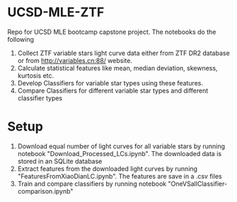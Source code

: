 # UCSD-MLE-ZTF
Repo for UCSD MLE bootcamp capstone project.
The notebooks do the following
1. Collect ZTF variable stars light curve data either from ZTF DR2 database or from http://variables.cn:88/ website. 
1. Calculate statistical features like mean, median deviation, skewness, kurtosis etc.
1. Develop Classifiers for variable star types using these features. 
1. Compare Classifiers for different variable star types and different classifier types

# Setup
1. Download equal number of light curves for all variable stars by running notebook "Download_Processed_LCs.ipynb". The downloaded data is stored in an SQLite database
1. Extract features from the downloaded light curves by running "FeaturesFromXiaoDianLC.ipynb". The features are save in a .csv files
1. Train and compare classifiers by running notebook "OneVSallClassifier-comparison.ipynb"
